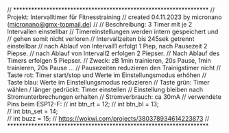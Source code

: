 // *****************************************************************
// Projekt: Intervalltimer für Fitnesstraining
// created 04.11.2023 by micronano (micronano@gmx-topmail.de)
// 
// Beschreibung: 3 Timer mit je 2 Intervallen einstellbar
//               Timereinstellungen werden intern gespeichert und 
//               gehen somit nicht verloren
// Intervallzeiten bis 245sek getrennt einstellbar 
// nach Ablauf von Intervall1 erfolgt 1 Piep, nach Pausezeit 2 Piepse.
// nach Ablauf von Intervall2 erfolgen 2 Piepser.
// Nach Ablauf des Timers erfolgen 5 Piepser.
// Zweck: zB 1min trainieren, 20s Pause, 1min trainieren, 20s Pause ... 
//        Pausezeiten reduzieren den Trainigstimer nicht
// Taste rot: Timer start/stop und Werte im Einstellungsmodus erhöhen
// Taste blau: Werte im Einstellungsmodus reduzieren
// Taste grün: Timer wählen / länger gedrückt: Timer einstellen
// Einstellung bleiben nach Stromunterbrechungen erhalten
// Stromverbrauch: ca 30mA
// verwendete Pins beim ESP12-F:
// int btn_rt          = 12; 
// int btn_bl          = 13;  
// int btn_set         = 14;  
// int buzz            = 15;
// https://wokwi.com/projects/380378934614223873
// *******************************************************************

